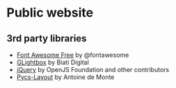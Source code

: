 # Public website

## 3rd party libraries

* [Font Awesome Free](https://fontawesome.com) by @fontawesome
* [GLightbox](https://github.com/biati-digital/glightbox) by Biati Digital
* [jQuery](https://jquery.com/) by OpenJS Foundation and other contributors
* [Pycs-Layout](https://github.com/ademonte/pycs-layout) by Antoine de Monte
